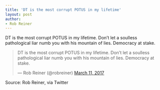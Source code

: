 ```yaml
---
title: 'DT is the most corrupt POTUS in my lifetime'
layout: post
author:
- Rob Reiner
---
```


DT is the most corrupt POTUS in my lifetime. Don’t let a soulless pathological liar numb you with his mountain of lies. Democracy at stake.

<blockquote class="twitter-tweet"><p lang="en" dir="ltr">DT is the most corrupt POTUS in my lifetime. Don’t let a soulless pathological liar numb you with his mountain of lies. Democracy at stake.</p>&mdash; Rob Reiner (@robreiner) <a href="https://twitter.com/robreiner/status/840376454391115776?ref_src=twsrc%5Etfw">March 11, 2017</a></blockquote> <script async src="https://platform.twitter.com/widgets.js" charset="utf-8"></script>

Source: Rob Reiner, via Twitter
